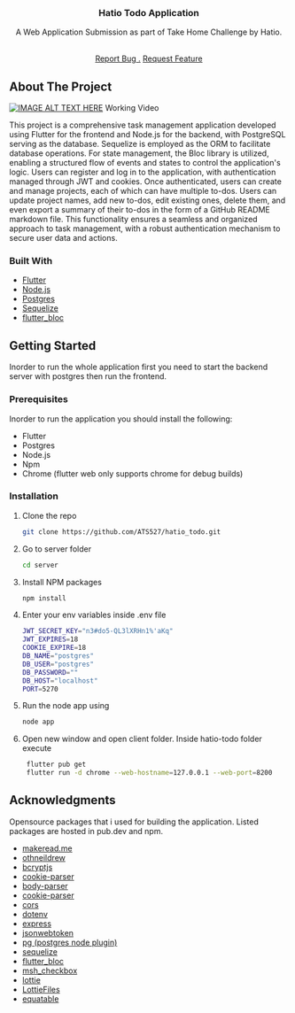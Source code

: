                          
<br/>
<div align="center">

<h3 align="center">Hatio Todo Application</h3>
<p align="center">
A Web Application Submission as part of Take Home Challenge by Hatio.

<br/>
<br/>
  
<a href="https://github.com/ShaanCoding/ReadME-Generator/issues/new?labels=bug&template=bug-report---.md">Report Bug .</a>
<a href="https://github.com/ShaanCoding/ReadME-Generator/issues/new?labels=enhancement&template=feature-request---.md">Request Feature</a>
</p>
</div>

 ## About The Project

[![IMAGE ALT TEXT HERE](https://img.youtube.com/vi/yr53kaMzu50/0.jpg)](https://www.youtube.com/watch?v=yr53kaMzu50 "Hatio Todo Application Working Video")
Working Video

This project is a comprehensive task management application developed using Flutter for the frontend and Node.js for the backend, with PostgreSQL serving as the database. Sequelize is employed as the ORM to facilitate database operations. For state management, the Bloc library is utilized, enabling a structured flow of events and states to control the application's logic. Users can register and log in to the application, with authentication managed through JWT and cookies. Once authenticated, users can create and manage projects, each of which can have multiple to-dos. Users can update project names, add new to-dos, edit existing ones, delete them, and even export a summary of their to-dos in the form of a GitHub README markdown file. This functionality ensures a seamless and organized approach to task management, with a robust authentication mechanism to secure user data and actions.
 ### Built With

- [Flutter](https://flutter.dev/)
- [Node.js](https://nodejs.org)
- [Postgres](https://www.postgresql.org)
- [Sequelize](https://sequelize.org)
- [flutter_bloc](https://pub.dev/packages/flutter_bloc)
 ## Getting Started

Inorder to run the whole application first you need to start the backend server with postgres then run the frontend.
 ### Prerequisites

Inorder to run the application you should install the following:
- Flutter
- Postgres
- Node.js
- Npm
- Chrome (flutter web only supports chrome for debug builds)
 ### Installation

1. Clone the repo
   ```sh
   git clone https://github.com/ATS527/hatio_todo.git
   ```
2. Go to server folder
   ```sh
   cd server
   ```
3. Install NPM packages
    ```sh
    npm install
    ```
4. Enter your env variables inside .env file
   ```sh
   JWT_SECRET_KEY="n3#do5-QL3lXRHn1%'aKq"
   JWT_EXPIRES=18
   COOKIE_EXPIRE=18
   DB_NAME="postgres"
   DB_USER="postgres"
   DB_PASSWORD=""
   DB_HOST="localhost"
   PORT=5270
   ```
5. Run the node app using
   ```sh
   node app
   ```
6. Open new window and open client folder. Inside hatio-todo folder execute 

   ```sh
    flutter pub get
    flutter run -d chrome --web-hostname=127.0.0.1 --web-port=8200
    ```
 ## Acknowledgments

Opensource packages that i used for building the application. Listed packages are hosted in pub.dev and npm.


- [makeread.me](https://github.com/ShaanCoding/ReadME-Generator)
- [othneildrew](https://github.com/othneildrew/Best-README-Template)
- [bcryptjs](https://www.npmjs.com/package/bcryptjs)
- [cookie-parser](https://www.npmjs.com/package/cookie-parser)
- [body-parser](https://www.npmjs.com/package/body-parser)
- [cookie-parser](https://www.npmjs.com/package/cookie-parser)
- [cors](https://www.npmjs.com/package/cors)
- [dotenv](https://www.npmjs.com/package/dotenv)
- [express](https://www.npmjs.com/package/express)
- [jsonwebtoken](https://www.npmjs.com/package/jsonwebtoken)
- [pg (postgres node plugin)](https://www.npmjs.com/package/pg)
- [sequelize](https://www.npmjs.com/package/sequelize)
- [flutter_bloc](https://pub.dev/packages/flutter_bloc)
- [msh_checkbox](https://pub.dev/packages/msh_checkbox)
- [lottie](https://pub.dev/packages/lottie)
- [LottieFiles](https://lottiefiles.com/)
- [equatable](https://pub.dev/packages/equatable)
